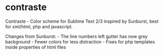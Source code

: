 # contraste
Contraste - Color scheme for Sublime Text 2/3 inspired by Sunburst, best for xml/html, php and javascript.

Changes from Sunburst:
    - The line numbers left gutter has now grey background
    - Fewer colors for less distraction
    - Fixes for php templates inside properties of html files
    

